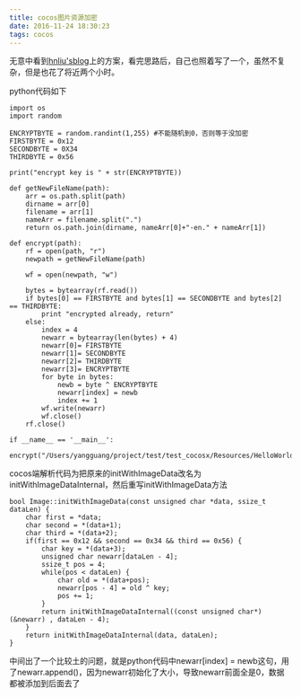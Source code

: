 ```yaml
---
title: cocos图片资源加密
date: 2016-11-24 18:30:23
tags: cocos
---
```


无意中看到[hnliu'sblog](http://blog.csdn.net/liuhannan111/article/details/52472012)上的方案，看完思路后，自己也照着写了一个，虽然不复杂，但是也花了将近两个小时。

python代码如下

```
import os
import random

ENCRYPTBYTE = random.randint(1,255)	#不能随机到0，否则等于没加密
FIRSTBYTE = 0x12
SECONDBYTE = 0X34
THIRDBYTE = 0x56

print("encrypt key is " + str(ENCRYPTBYTE))

def getNewFileName(path):
	arr = os.path.split(path)
	dirname = arr[0]
	filename = arr[1]
	nameArr = filename.split(".")
	return os.path.join(dirname, nameArr[0]+"-en." + nameArr[1])

def encrypt(path):
	rf = open(path, "r")
	newpath = getNewFileName(path)

	wf = open(newpath, "w")

	bytes = bytearray(rf.read())
	if bytes[0] == FIRSTBYTE and bytes[1] == SECONDBYTE and bytes[2] == THIRDBYTE:
		print "encrypted already, return"
	else:
		index = 4
		newarr = bytearray(len(bytes) + 4)
		newarr[0]= FIRSTBYTE
		newarr[1]= SECONDBYTE
		newarr[2]= THIRDBYTE
		newarr[3]= ENCRYPTBYTE
		for byte in bytes:
			newb = byte ^ ENCRYPTBYTE
			newarr[index] = newb
			index += 1
		wf.write(newarr)
		wf.close()
	rf.close()
	
if __name__ == '__main__':
	encrypt("/Users/yangguang/project/test/test_cocosx/Resources/HelloWorld.png")
```

cocos端解析代码为把原来的initWithImageData改名为initWithImageDataInternal，然后重写initWithImageData方法

```
bool Image::initWithImageData(const unsigned char *data, ssize_t dataLen) {
    char first = *data;
    char second = *(data+1);
    char third = *(data+2);
    if(first == 0x12 && second == 0x34 && third == 0x56) {
        char key = *(data+3);
        unsigned char newarr[dataLen - 4];
        ssize_t pos = 4;
        while(pos < dataLen) {
            char old = *(data+pos);
            newarr[pos - 4] = old ^ key;
            pos += 1;
        }
        return initWithImageDataInternal((const unsigned char*)(&newarr) , dataLen - 4);
    }
    return initWithImageDataInternal(data, dataLen);
}
```

中间出了一个比较土的问题，就是python代码中newarr[index] = newb这句，用了newarr.append()，因为newarr初始化了大小，导致newarr前面全是0，数据都被添加到后面去了